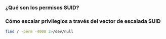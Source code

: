 ### ¿Qué son los permisos SUID?
### Cómo escalar privilegios a través del vector de escalada SUID
 ``` bash
find / -perm -4000 2>/dev/null
```
